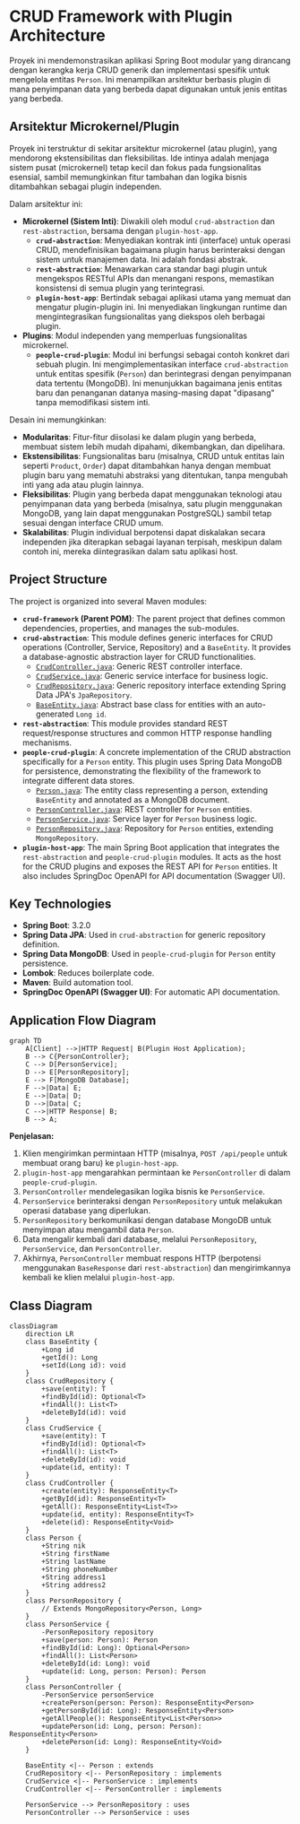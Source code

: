 
# CRUD Framework with Plugin Architecture

Proyek ini mendemonstrasikan aplikasi Spring Boot modular yang dirancang dengan kerangka kerja CRUD generik dan implementasi spesifik untuk mengelola entitas `Person`. Ini menampilkan arsitektur berbasis plugin di mana penyimpanan data yang berbeda dapat digunakan untuk jenis entitas yang berbeda.

## Arsitektur Microkernel/Plugin

Proyek ini terstruktur di sekitar arsitektur microkernel (atau plugin), yang mendorong ekstensibilitas dan fleksibilitas. Ide intinya adalah menjaga sistem pusat (microkernel) tetap kecil dan fokus pada fungsionalitas esensial, sambil memungkinkan fitur tambahan dan logika bisnis ditambahkan sebagai plugin independen.

Dalam arsitektur ini:

*   **Microkernel (Sistem Inti)**: Diwakili oleh modul `crud-abstraction` dan `rest-abstraction`, bersama dengan `plugin-host-app`.
    *   **`crud-abstraction`**: Menyediakan kontrak inti (interface) untuk operasi CRUD, mendefinisikan bagaimana plugin harus berinteraksi dengan sistem untuk manajemen data. Ini adalah fondasi abstrak.
    *   **`rest-abstraction`**: Menawarkan cara standar bagi plugin untuk mengekspos RESTful APIs dan menangani respons, memastikan konsistensi di semua plugin yang terintegrasi.
    *   **`plugin-host-app`**: Bertindak sebagai aplikasi utama yang memuat dan mengatur plugin-plugin ini. Ini menyediakan lingkungan runtime dan mengintegrasikan fungsionalitas yang diekspos oleh berbagai plugin.
*   **Plugins**: Modul independen yang memperluas fungsionalitas microkernel.
    *   **`people-crud-plugin`**: Modul ini berfungsi sebagai contoh konkret dari sebuah plugin. Ini mengimplementasikan interface `crud-abstraction` untuk entitas spesifik (`Person`) dan berintegrasi dengan penyimpanan data tertentu (MongoDB). Ini menunjukkan bagaimana jenis entitas baru dan penanganan datanya masing-masing dapat "dipasang" tanpa memodifikasi sistem inti.

Desain ini memungkinkan:
*   **Modularitas**: Fitur-fitur diisolasi ke dalam plugin yang berbeda, membuat sistem lebih mudah dipahami, dikembangkan, dan dipelihara.
*   **Ekstensibilitas**: Fungsionalitas baru (misalnya, CRUD untuk entitas lain seperti `Product`, `Order`) dapat ditambahkan hanya dengan membuat plugin baru yang mematuhi abstraksi yang ditentukan, tanpa mengubah inti yang ada atau plugin lainnya.
*   **Fleksibilitas**: Plugin yang berbeda dapat menggunakan teknologi atau penyimpanan data yang berbeda (misalnya, satu plugin menggunakan MongoDB, yang lain dapat menggunakan PostgreSQL) sambil tetap sesuai dengan interface CRUD umum.
*   **Skalabilitas**: Plugin individual berpotensi dapat diskalakan secara independen jika diterapkan sebagai layanan terpisah, meskipun dalam contoh ini, mereka diintegrasikan dalam satu aplikasi host.

## Project Structure

The project is organized into several Maven modules:

*   **`crud-framework` (Parent POM)**: The parent project that defines common dependencies, properties, and manages the sub-modules.
*   **`crud-abstraction`**: This module defines generic interfaces for CRUD operations (Controller, Service, Repository) and a `BaseEntity`. It provides a database-agnostic abstraction layer for CRUD functionalities.
    *   [`CrudController.java`](crud-framework/crud-abstraction/src/main/java/com/jejakin/crud/abstraction/controller/CrudController.java): Generic REST controller interface.
    *   [`CrudService.java`](crud-framework/crud-abstraction/src/main/java/com/jejakin/crud/abstraction/service/CrudService.java): Generic service interface for business logic.
    *   [`CrudRepository.java`](crud-framework/crud-abstraction/src/main/java/com/jejakin/crud/abstraction/repository/CrudRepository.java): Generic repository interface extending Spring Data JPA's `JpaRepository`.
    *   [`BaseEntity.java`](crud-framework/crud-abstraction/src/main/java/com/jejakin/crud/abstraction/model/BaseEntity.java): Abstract base class for entities with an auto-generated `Long id`.
*   **`rest-abstraction`**: This module provides standard REST request/response structures and common HTTP response handling mechanisms.
*   **`people-crud-plugin`**: A concrete implementation of the CRUD abstraction specifically for a `Person` entity. This plugin uses Spring Data MongoDB for persistence, demonstrating the flexibility of the framework to integrate different data stores.
    *   [`Person.java`](crud-framework/people-crud-plugin/src/main/java/com/jejakin/crud/people/model/Person.java): The entity class representing a person, extending `BaseEntity` and annotated as a MongoDB document.
    *   [`PersonController.java`](crud-framework/people-crud-plugin/src/main/java/com/jejakin/crud/people/controller/PersonController.java): REST controller for `Person` entities.
    *   [`PersonService.java`](crud-framework/people-crud-plugin/src/main/java/com/jejakin/crud/people/service/PersonService.java): Service layer for `Person` business logic.
    *   [`PersonRepository.java`](crud-framework/people-crud-plugin/src/main/java/com/jejakin/crud/people/repository/PersonRepository.java): Repository for `Person` entities, extending `MongoRepository`.
*   **`plugin-host-app`**: The main Spring Boot application that integrates the `rest-abstraction` and `people-crud-plugin` modules. It acts as the host for the CRUD plugins and exposes the REST API for `Person` entities. It also includes SpringDoc OpenAPI for API documentation (Swagger UI).

## Key Technologies

*   **Spring Boot**: 3.2.0
*   **Spring Data JPA**: Used in `crud-abstraction` for generic repository definition.
*   **Spring Data MongoDB**: Used in `people-crud-plugin` for `Person` entity persistence.
*   **Lombok**: Reduces boilerplate code.
*   **Maven**: Build automation tool.
*   **SpringDoc OpenAPI (Swagger UI)**: For automatic API documentation.

## Application Flow Diagram

```mermaid
graph TD
    A[Client] -->|HTTP Request| B(Plugin Host Application);
    B --> C{PersonController};
    C --> D[PersonService];
    D --> E[PersonRepository];
    E --> F[MongoDB Database];
    F -->|Data| E;
    E -->|Data| D;
    D -->|Data| C;
    C -->|HTTP Response| B;
    B --> A;
```

**Penjelasan:**

1.  Klien mengirimkan permintaan HTTP (misalnya, `POST /api/people` untuk membuat orang baru) ke `plugin-host-app`.
2.  `plugin-host-app` mengarahkan permintaan ke `PersonController` di dalam `people-crud-plugin`.
3.  `PersonController` mendelegasikan logika bisnis ke `PersonService`.
4.  `PersonService` berinteraksi dengan `PersonRepository` untuk melakukan operasi database yang diperlukan.
5.  `PersonRepository` berkomunikasi dengan database MongoDB untuk menyimpan atau mengambil data `Person`.
6.  Data mengalir kembali dari database, melalui `PersonRepository`, `PersonService`, dan `PersonController`.
7.  Akhirnya, `PersonController` membuat respons HTTP (berpotensi menggunakan `BaseResponse` dari `rest-abstraction`) dan mengirimkannya kembali ke klien melalui `plugin-host-app`.

## Class Diagram

```mermaid
classDiagram
    direction LR
    class BaseEntity {
        +Long id
        +getId(): Long
        +setId(Long id): void
    }
    class CrudRepository {
        +save(entity): T
        +findById(id): Optional<T>
        +findAll(): List<T>
        +deleteById(id): void
    }
    class CrudService {
        +save(entity): T
        +findById(id): Optional<T>
        +findAll(): List<T>
        +deleteById(id): void
        +update(id, entity): T
    }
    class CrudController {
        +create(entity): ResponseEntity<T>
        +getById(id): ResponseEntity<T>
        +getAll(): ResponseEntity<List<T>>
        +update(id, entity): ResponseEntity<T>
        +delete(id): ResponseEntity<Void>
    }
    class Person {
        +String nik
        +String firstName
        +String lastName
        +String phoneNumber
        +String address1
        +String address2
    }
    class PersonRepository {
        // Extends MongoRepository<Person, Long>
    }
    class PersonService {
        -PersonRepository repository
        +save(person: Person): Person
        +findById(id: Long): Optional<Person>
        +findAll(): List<Person>
        +deleteById(id: Long): void
        +update(id: Long, person: Person): Person
    }
    class PersonController {
        -PersonService personService
        +createPerson(person: Person): ResponseEntity<Person>
        +getPersonById(id: Long): ResponseEntity<Person>
        +getAllPeople(): ResponseEntity<List<Person>>
        +updatePerson(id: Long, person: Person): ResponseEntity<Person>
        +deletePerson(id: Long): ResponseEntity<Void>
    }

    BaseEntity <|-- Person : extends
    CrudRepository <|-- PersonRepository : implements
    CrudService <|-- PersonService : implements
    CrudController <|-- PersonController : implements

    PersonService --> PersonRepository : uses
    PersonController --> PersonService : uses

```

